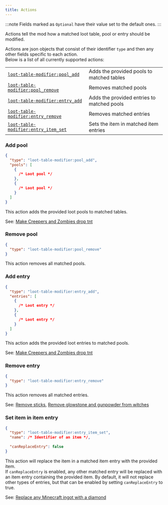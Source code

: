 ```yaml
---
title: Actions
---
```


:::note
Fields marked as `Optional` have their value set to the default ones.
:::

Actions tell the mod how a matched loot table, pool or entry should be modified.

Actions are json objects that consist of their identifier `type` and then any other fields specific to each action.  
Below is a list of all currently supported actions:

|                                                                 |                                            |
|-----------------------------------------------------------------|--------------------------------------------|
| [`loot-table-modifier:pool_add`](#add-pool)                     | Adds the provided pools to matched tables  |
| [`loot-table-modifier:pool_remove`](#remove-pool)               | Removes matched pools                      |
| [`loot-table-modifier:entry_add`](#add-entry)                   | Adds the provided entries to matched pools |
| [`loot-table-modifier:entry_remove`](#remove-entry)             | Removes matched entries                    |
| [`loot-table-modifier:entry_item_set`](#set-item-in-item-entry) | Sets the item in matched item entries      |

### Add pool
```json
{
  "type": "loot-table-modifier:pool_add",
  "pools": [
    {
      /* Loot pool */
    },
    {
      /* Loot pool */
    }
  ]
}
```
This action adds the provided loot pools to matched tables.

See: [Make Creepers and Zombies drop tnt](/examples/creepers_and_zombies_drop_tnt)

### Remove pool
```json
{
  "type": "loot-table-modifier:pool_remove"
}
```
This action removes all matched pools.

### Add entry
```json
{
  "type": "loot-table-modifier:entry_add",
  "entries": [
    {
      /* Loot entry */
    },
    {
      /* Loot entry */
    }
  ]
}
```
This action adds the provided loot entries to matched pools.

See: [Make Creepers and Zombies drop tnt](/examples/creepers_and_zombies_drop_tnt)

### Remove entry
```json
{
  "type": "loot-table-modifier:entry_remove"
}
```
This action removes all matched entries.

See: [Remove sticks](/examples/remove_sticks), [Remove glowstone and gunpowder from witches](/examples/remove_glowstone_and_gunpowder_witches)

### Set item in item entry
```json {"    Optional":4-5}
{
  "type": "loot-table-modifier:entry_item_set",
  "name": /* Identifier of an item */,
  
  "canReplaceEntry": false
}
```
This action will replace the item in a matched item entry with the provided item.  
If `canReplaceEntry` is enabled, any other matched entry will be replaced with an item entry containing the provided item.
By default, it will not replace other types of entries, but that can be enabled by setting `canReplaceEntry` to true.

See: [Replace any Minecraft ingot with a diamond](/examples/replace_ingot_w_diamond)
